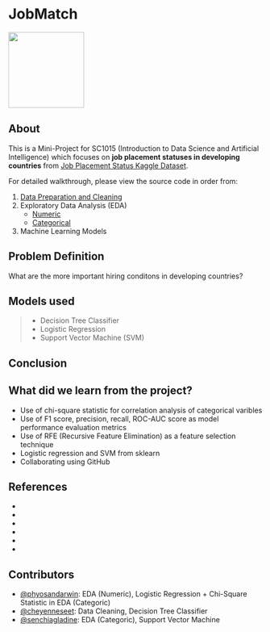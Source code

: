 # JobMatch 
<img src="https://static.vecteezy.com/system/resources/previews/006/575/001/original/we-are-hiring-free-vector.jpg" width="150" height="150">

**About**
---
This is a Mini-Project for SC1015 (Introduction to Data Science and Artificial Intelligence) which focuses on **job placement statuses in developing countries** from [Job Placement Status Kaggle Dataset](https://www.kaggle.com/datasets/ahsan81/job-placement-dataset). 

For detailed walkthrough, please view the source code in order from:

1. [Data Preparation and Cleaning](https://github.com/phyosandarwin/Jobmatch/blob/38707bf6dcb011d3331f317f7b01096b5704419d/Data_Preparation_and_Cleaning.ipynb)
2. Exploratory Data Analysis (EDA)
   - [Numeric](https://github.com/phyosandarwin/Jobmatch/blob/38707bf6dcb011d3331f317f7b01096b5704419d/EDA%20(Numeric).ipynb)
   - [Categorical](https://github.com/phyosandarwin/Jobmatch/blob/38707bf6dcb011d3331f317f7b01096b5704419d/EDA%20(Categorical).ipynb)
3. Machine Learning Models


**Problem Definition**
---
What are the more important hiring conditons in developing countries?


**Models used**
---
   >- Decision Tree Classifier
   >- Logistic Regression
   >- Support Vector Machine (SVM)
  
**Conclusion**
---


**What did we learn from the project?**
---
- Use of chi-square statistic for correlation analysis of categorical varibles
- Use of F1 score, precision, recall, ROC-AUC score as model performance evaluation metrics
- Use of RFE (Recursive Feature Elimination) as a feature selection technique
- Logistic regression and SVM from sklearn
- Collaborating using GitHub


**References**
---
- 
- 
-
-
-
- 




**Contributors**
---
- [@phyosandarwin](https://github.com/phyosandarwin): EDA (Numeric), Logistic Regression + Chi-Square Statistic in EDA (Categoric)
- [@cheyenneseet](https://github.com/cheyenneseet): Data Cleaning, Decision Tree Classifier
- [@senchiagladine](https://github.com/senchiagladine): EDA (Categoric), Support Vector Machine
